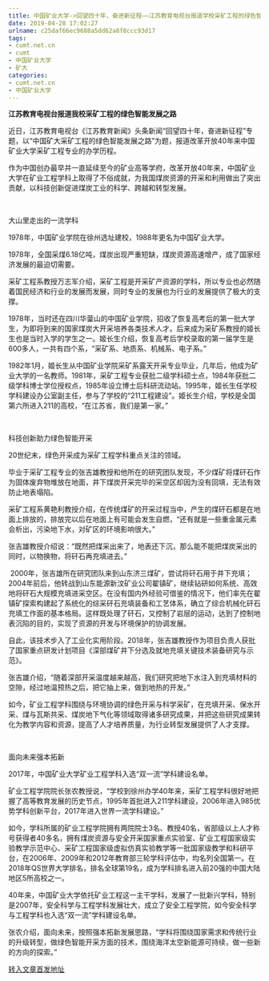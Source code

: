 ```yaml
---
title: 中国矿业大学->回望四十年，奋进新征程——江苏教育电视台报道学校采矿工程的绿色智能发展之路 | cumt.net.cn
date: 2019-04-28 17:02:27
urlname: c25daf66ec9688a5dd62a8f8ccc93d17
tags: 
- cumt.net.cn
- cumt
- 中国矿业大学
- 矿大
categories:
- cumt.net.cn
- 中国矿业大学
---
```


**江苏教育电视台报道我校采矿工程的绿色智能发展之路**

近日，江苏教育电视台《江苏教育新闻》头条新闻“回望四十年，奋进新征程”专题，以“中国矿大采矿工程的绿色智能发展之路”为题，报道改革开放40年来中国矿业大学采矿工程专业的办学历程。

作为中国创办最早并一直延续至今的矿业高等学府，改革开放40年来，中国矿业大学在矿业工程学科上取得了不俗成就，为我国煤炭资源的开采和利用做出了突出贡献，以科技创新促进煤炭工业的科学、跨越和转型发展。

  

大山里走出的一流学科

1978年，中国矿业学院在徐州选址建校，1988年更名为中国矿业大学。

1978年，全国采煤6.18亿吨，煤炭出现严重短缺，煤炭资源高速增产，成了国家经济发展的最迫切需要。

采矿工程系教授万志军介绍，采矿工程是开采矿产资源的学科，所以专业也必然随着国民经济和行业的发展而发展，同时专业的发展也为行业的发展提供了极大的支撑。

1978年，当时还在四川华蓥山的中国矿业学院，招收了恢复高考后的第一批大学生，为即将到来的国家煤炭大开采培养各类技术人才。后来成为采矿系教授的姬长生也是当时入学的学生之一。姬长生介绍，恢复高考后学校录取的第一届学生是600多人，一共有四个系，“采矿系、地质系、机械系、电子系。”

1982年1月，姬长生从中国矿业学院采矿系露天开采专业毕业，几年后，他成为矿业大学的一名教师。1981年，采矿工程专业获批二级学科硕士点，1984年获批二级学科博士学位授权点，1985年设立博士后科研流动站。1995年，姬长生任学校学科建设办公室副主任，参与了学校的“211工程建设”。姬长生介绍，学校是全国第六所进入211的高校，“在江苏省，我们是第一家。”

  

科技创新助力绿色智能开采

20世纪末，绿色开采成为采矿工程学科重点关注的领域。

毕业于采矿工程专业的张吉雄教授和他所在的研究团队发现，不少煤矿将煤矸石作为固体废弃物堆放在地面，井下煤炭开采完毕的采空区却因为没有回填，无法有效防止地表塌陷。

采矿工程系黄艳利教授介绍，在传统煤矿的开采过程当中，产生的煤矸石都是在地面上排放的，排放完以后在地面上有可能会发生自燃，“还有就是一些重金属元素会析出，污染地下水，对矿区的环境影响很大。”

张吉雄教授介绍说：“既然把煤采出来了，地表还下沉，那么能不能把煤炭采出的同时，以物换物，将矸石再充填进去。”

 2000年，张吉雄所在研究团队来到山东济三煤矿，尝试将矸石用于井下充填；2004年前后，他转战到山东能源新汶矿业公司翟镇矿，继续钻研如何系统、高效地将矸石大规模充填进采空区。在没有国内外经验可借鉴的情况下，他们率先在翟镇矿探索构建起了系统化的综采矸石充填装备和工艺体系，确立了综合机械化矸石充填工作面的基本格局。这样既处理了矸石，又控制了岩层的运动，达到了控制地表沉陷的目的，实现了资源的开发与环境保护的协调发展。

自此，该技术步入了工业化实用阶段。2018年，张吉雄教授作为项目负责人获批了国家重点研发计划项目《深部煤矿井下分选及就地充填关键技术装备研究与示范》。

张吉雄介绍，“随着深部开采温度越来越高，我们研究把地下水注入到充填材料的空隙，经过地温预热之后，把它抽上来，做到地热的开发。”

如今，矿业工程学科围绕与环境协调的绿色开采与科学采矿，在充填开采、保水开采、煤与瓦斯共采、煤炭地下气化等领域取得诸多研究成果，并把这些研究成果转化为教学内容和资源，提高了人才培养质量，为行业转型发展提供了人才支撑。

  

面向未来强本拓新

2017年，中国矿业大学矿业工程学科入选“双一流”学科建设名单。

矿业工程学院院长张农教授说，“学校到徐州办学40年来，采矿工程学科很好地把握了高等教育发展的历史节点，1995年首批进入211学科建设，2006年进入985优势学科创新平台，2017年进入世界一流学科建设。”

如今，学科所属的矿业工程学院拥有两院院士3名、教授40名，省部级以上人才称号获得者40多名，拥有煤炭资源与安全开采国家重点实验室、矿业工程国家级实验教学示范中心、采矿工程国家级虚拟仿真实验教学等一批国家级教学和科研平台，在2006年、2009年和2012年教育部三轮学科评估中，均名列全国第一。在2018年QS世界大学排名，排名全球第19名，成为学科排名进入前20强的中国大陆地区5所高校之一。

40年来，中国矿业大学依托矿业工程这一主干学科，发展了一批新兴学科，特别是2007年，安全科学与工程学科发展壮大，成立了安全工程学院，如今安全科学与工程学科也入选“双一流”学科建设名单。

张农介绍，面向未来，按照强本拓新发展思路，“学科将围绕国家需求和传统行业的升级转型，做绿色智能开采方面的技术，围绕海洋太空新能源可持续，做一些新的方向的探索。”

[转入文章首发地址](http://xwzx.cumt.edu.cn/75/53/c521a488787/page.htm)
